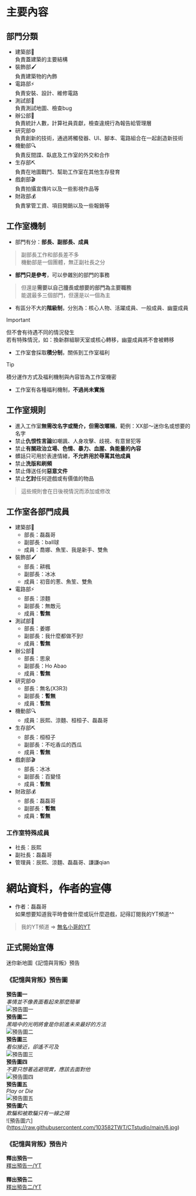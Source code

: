 # 主要內容
## 部門分類
- 建築部🔨 <br/> 負責蓋建築的主要結構
- 裝飾部🖌️ <br/> 負責建築物的內飾
- 電路部⚡ <br/> 負責安裝、設計、維修電路
- 測試部🔧 <br/> 負責測試地圖、檢查bug
- 辦公部📝 <br/> 負責統計人數，計算社員貢獻，檢查違規行為報告給管理層
- 研究部⚙️ <br/> 負責創新的技術，通過將觸發器、UI、腳本、電路組合在一起創造新技術
- 機動部🔍 <br/> 負責反間諜、臥底及工作室的外交和合作
- 生存部⛏️ <br/> 負責在地圖戰鬥、幫助工作室在其他生存發育
- 戲劇部🎬 <br/> 負責拍攝宣傳片以及一些影視作品等
- 財政部💰 <br/> 負責掌管工資、項目開銷以及一些報銷等
## 工作室機制
- 部門有分：**部長、副部長、成員**
> 副部長工作和部長差不多 <br/>
> 機動部是一個團體，無正副社長之分
- **部門只是參考**，可以參雜別的部門的事務
> 但還是**需要以自己擅長或想要的部門為主要職務** <br/>
> 能選最多三個部門，但還是以一個為主
- 有區分不大的**階級制**，分別為：核心人物、活躍成員、一般成員、幽靈成員
> [!IMPORTANT]
> 但不會有待遇不同的情況發生 <br/>
> 若有特殊情況，如：換新群組聊天室或核心轉移，幽靈成員將不會被轉移
- 工作室會採取**積分制**，關係到工作室福利
>[!TIP]
>積分運作方式及福利機制與內容皆為工作室機密 <br/>
- 工作室有各種福利機制，**不過尚未實施**
## 工作室規則
- 進入工作室**無需改名字或簡介，但需改暱稱**，範例：XX部～迷你名或想要的名字
- 禁止**仇恨性言論**如嘲諷、人身攻擊、歧視、有意冒犯等
- 禁止**有關政治立場、色情、暴力、血腥、負能量的內容**
- 髒話只可用於表達情緒，**不允許用於辱罵其他成員**
- 禁止**洗版和刷頻**
- 禁止傳送任何**惡意文件**
- 禁止**乞討**任何遊戲或有價值的物品
> 這些規則會在日後視情況而添加或修改
## 工作室各部門成員
- 建築部🔨
  - 部長：磊磊哥
  - 副部長：ball球
  - 成員：喬娜、魚笙、我是新手、雙魚
- 裝飾部🖌️
  - 部長：耕楓
  - 副部長：冰冰
  - 成員：初音的蔥、魚笙、雙魚
- 電路部⚡
  - 部長：涼麵
  - 副部長：無敵元
  - 成員：**暫無**
- 測試部🔧
  - 部長：姜娜
  - 副部長：我什麼都做不到!
  - 成員：**暫無**
- 辦公部📝
  - 部長：思泉
  - 副部長：Ho Abao
  - 成員：**暫無**
- 研究部⚙️
  - 部長：無名(X3R3)
  - 副部長：**暫無**
  - 成員：**暫無**
- 機動部🔍
  - 成員：辰熙、涼麵、桓桓子、磊磊哥
- 生存部⛏️
  - 部長：桓桓子
  - 副部長：不吃香瓜的西瓜
  - 成員：**暫無**
- 戲劇部🎬
  - 部長：冰冰
  - 副部長：百變怪
  - 成員：**暫無**
- 財政部💰
  - 部長：磊磊哥
  - 副部長：**暫無**
  - 成員：**暫無**
### 工作室特殊成員
- 社長：辰熙
- 副社長：磊磊哥
- 管理員：辰熙、涼麵、磊磊哥、謙謙qian
# 網站資料，~~作者的宣傳~~
- 作者：磊磊哥 <br/>
  如果想要知道我平時會做什麼或玩什麼遊戲，記得訂閱我的YT頻道^^
> 我的YT頻道 => [無名小哥的YT](https://www.youtube.com/@TWT0824)
## 正式開始宣傳
迷你新地圖《記憶與背叛》預告 <br/>
### 《記憶與背叛》預告圖
**預告圖一** <br/>
*事情並不像表面看起來那麼簡單* <br/>
![預告圖一](https://raw.githubusercontent.com/103582TWT/CTstudio/main/1.jpg) <br/>
**預告圖二** <br/>
*黑暗中的光明將會是你前進未來最好的方法* <br/>
![預告圖二](https://raw.githubusercontent.com/103582TWT/CTstudio/main/2.jpg)<br/>
**預告圖三** <br/>
*看似接近，卻遙不可及* <br/>
![預告圖三](https://raw.githubusercontent.com/103582TWT/CTstudio/main/3.jpg) <br/>
**預告圖四** <br/>
*不要只想著逃避現實，應該去面對他* <br/>
![預告圖四](https://raw.githubusercontent.com/103582TWT/CTstudio/main/4.jpg) <br/>
**預告圖五** <br/>
*Play or Die* <br/>
![預告圖五](https://raw.githubusercontent.com/103582TWT/CTstudio/main/5.jpg) <br/>
**預告圖六** <br/>
*欺騙和被欺騙只有一線之隔* <br/>
![預告圖六\](https://raw.githubusercontent.com/103582TWT/CTstudio/main/6.jpg) <br/>
### 《記憶與背叛》預告片
**釋出預告一** <br/>
[釋出預告一/YT](https://youtu.be/5Bhkpuo0uMA) <br/>
<br/>
**釋出預告二** <br/>
[釋出預告二/YT](https://www.youtube.com/watch?v=OJlDqr1vNk4)
